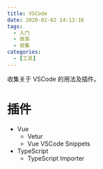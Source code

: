 ```yaml
---
title: VSCode
date: 2020-02-02 14:13:16
tags:
  - 入门
  - 效率
  - 收集
categories:
  - [工具]
---
```


收集关于 VSCode 的用法及插件。

<!-- more -->

# 插件

- Vue
    - Vetur
    - Vue VSCode Snippets
- TypeScript
    - TypeScript Importer